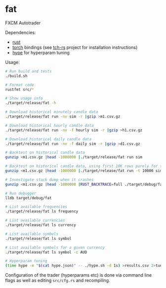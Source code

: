 # fat
FXCM Autotrader

Dependencies:
 * [rust](https://www.rust-lang.org/)
 * [torch](https://pytorch.org/) bindings (see [tch-rs](https://github.com/LaurentMazare/tch-rs) project for installation instructions)
 * [hype](https://github.com/grasevski/hype) for hyperparam tuning

Usage:
```sh
# Run build and tests
./build.sh

# Format code
rustfmt src/*

# Show usage info
./target/release/fat -h

# Download historical minutely candle data
./target/release/fat run -nv sim -r |gzip >m1.csv.gz

# Download historical hourly candle data
./target/release/fat run -nv -f hourly sim -r |gzip >h1.csv.gz

# Download historical daily candle data
./target/release/fat run -nv -f daily sim -r |gzip >d1.csv.gz

# Backtest on historical candle data
gunzip <m1.csv.gz |head -1000000 |./target/release/fat run sim

# Backtest on historical candle data, using first 10K rows purely for training
gunzip <m1.csv.gz |head -1000000 |./target/release/fat run -t 10000 sim

# Investigate stack dump when it crashes
gunzip <m1.csv.gz |head -1000000 |RUST_BACKTRACE=full ./target/debug/fat run -t 10000 sim

# Run debugger
lldb target/debug/fat

# List available frequencies
./target/release/fat ls frequency

# List available currencies
./target/release/fat ls currency

# List available symbols
./target/release/fat ls symbol

# List available symbols for a given currency
./target/release/fat ls symbol -c AUD

# Hyperparam tuning
(time hype -m "$(cat hype.json)" -- ./hype.sh -d 1s) >results.csv 2>tune.log

```

Configuration of the trader (hyperparams etc) is done via command line flags as well as editing `src/cfg.rs` and recompiling.
